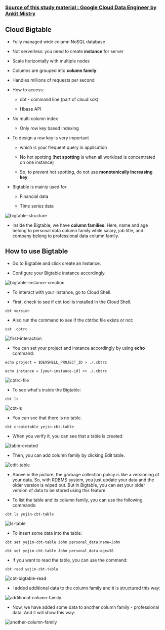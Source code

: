 ### [Source of this study material : Google Cloud Data Engineer by Ankit Mistry](https://www.udemy.com/course/google-cloud-gcp-professional-data-engineer-certification/)


## Cloud Bigtable

- Fully managed wide column NoSQL database

- Not serverless: you need to create **instance** for server

- Scale horizontally with multiple nodes

- Columns are grouped into **column family**

- Handles millions of requests per second

- How to access:

  - cbt - command line (part of cloud sdk)

  - Hbase API

- No multi column index

  - Only row key based indexing

- To design a row key is very important

  - which is your frequent query in application

  - No hot spotting (**hot spotting** is when all workload is concentrated on one instance)

  - So, to prevent hot spotting, do not use **monotonically increasing key**.

- Bigtable is mainly used for:

  - Financial data

  - Time series data 


![bigtable-structure](/GCP_pictures/Study-logs/bigtable-structure/bigtable-structure.PNG "Bigtable structure")



- Inside the Bigtable, we have **column families**. Here, name and age belong to personal data column family while salary, job title, and company belong to professional data column family.



## How to use Bigtable

- Go to Bigtable and click create an Instance.

- Configure your Bigtable instance accordingly.


![bigtable-instance-creation](/GCP_pictures/Study-logs/bigtable-structure/cbt-instance-creation.PNG "CBT instance creation")


- To interact with your instance, go to Cloud Shell.


- First, check to see if cbt tool is installed in the Cloud Shell.


```
cbt version
```


- Also run the command to see if the cbtrbc file exists or not:


```
cat .cbtrc
```


![first-interaction](/GCP_pictures/Study-logs/bigtable-structure/first-interaction.PNG "First interaction with Bigtable")


- You can set your project and instance accordingly by using **echo** command:


```
echo project = $DEVSHELL_PROJECT_ID > ./.cbtrc
```

```
echo instance = [your-instance-id] >> ./.cbtrc
```


![cbtrc-file](/GCP_pictures/Study-logs/bigtable-structure/cbtrc-file.PNG "CBTRC file configuration")



- To see what's inside the Bigtable:


```
cbt ls
```


![cbt-ls](/GCP_pictures/Study-logs/bigtable-structure/cbt-ls.PNG "CBT ls command")



- You can see that there is no table.


```
cbt createtable yejin-cbt-table
```


- When you verify it, you can see that a table is created:


![table-created](/GCP_pictures/Study-logs/bigtable-structure/table-created.PNG "Table created")


- Then, you can add column family by clicking Edit table.


![edit-table](/GCP_pictures/Study-logs/bigtable-structure/bigtable-add-column.PNG "Edit table")


- Above in the picture, the garbage collection policy is like a versioning of your data. So, with RDBMS system, you just update your data and the older version is wiped out. But in Bigtable, you can set your older version of data to be stored using this feature.


- To list the table and its column family, you can use the following commands:


```
cbt ls yejin-cbt-table
```

![ls-table](/GCP_pictures/Study-logs/bigtable-structure/cbt-ls-table.PNG "List your Bigtable columns")


- To insert some data into the table:


```
cbt set yejin-cbt-table John personal_data:name=John
```

```
cbt set yejin-cbt-table John personal_data:age=38
```

- If you want to read the table, you can use the command:


```
cbt read yejin-cbt-table
```

![cbt-bigtable-read](/GCP_pictures/Study-logs/bigtable-structure/cbt-bigtable-read.PNG "Table read")


- I added additional data to the column family and it is structured this way:


![additional-column-family](/GCP_pictures/Study-logs/bigtable-structure/additional-column-family.PNG "Additional data to the column family")


- Now, we have added some data to another column family - professional data. And it will show this way:


![another-column-family](/GCP_pictures/Study-logs/bigtable-structure/another-column-family-addition.PNG "Another column family data addition")

